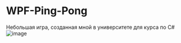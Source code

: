 # WPF-Ping-Pong
Небольшая игра, созданная мной в университете для курса по C#
![image](https://user-images.githubusercontent.com/102858008/215286828-917c1f1b-fb0d-40b9-83e6-c6163f7e2c9a.png)

